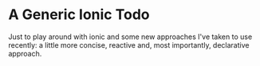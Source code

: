 # A Generic Ionic Todo

Just to play around with ionic and some new approaches
I've taken to use recently: a little more concise,
reactive and, most importantly, declarative approach.
